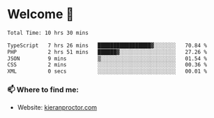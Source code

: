 # Welcome 🦘

<!--START_SECTION:waka-->

```txt
Total Time: 10 hrs 30 mins

TypeScript   7 hrs 26 mins   █████████████████▓░░░░░░░   70.84 %
PHP          2 hrs 51 mins   ██████▓░░░░░░░░░░░░░░░░░░   27.26 %
JSON         9 mins          ▒░░░░░░░░░░░░░░░░░░░░░░░░   01.54 %
CSS          2 mins          ░░░░░░░░░░░░░░░░░░░░░░░░░   00.36 %
XML          0 secs          ░░░░░░░░░░░░░░░░░░░░░░░░░   00.01 %
```

<!--END_SECTION:waka-->

### 📫 Where to find me:

-   Website: [kieranproctor.com](https://kieranproctor.com/)

